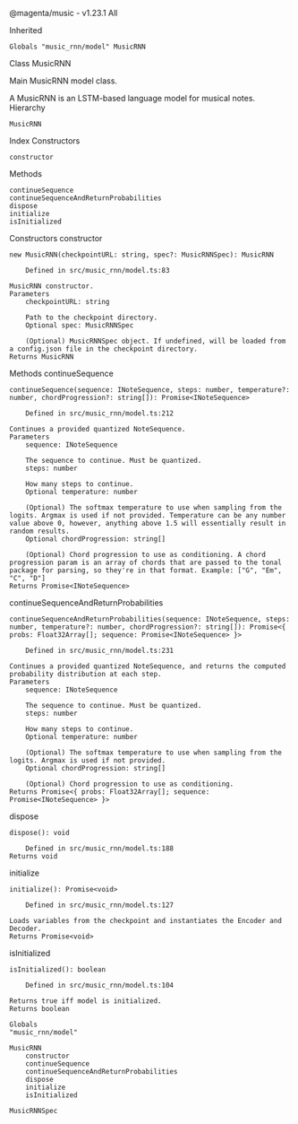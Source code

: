 @magenta/music - v1.23.1
All

Inherited

    Globals "music_rnn/model" MusicRNN 

Class MusicRNN

Main MusicRNN model class.

A MusicRNN is an LSTM-based language model for musical notes.
Hierarchy

    MusicRNN

Index
Constructors

    constructor

Methods

    continueSequence
    continueSequenceAndReturnProbabilities
    dispose
    initialize
    isInitialized

Constructors
constructor

    new MusicRNN(checkpointURL: string, spec?: MusicRNNSpec): MusicRNN

        Defined in src/music_rnn/model.ts:83

    MusicRNN constructor.
    Parameters
        checkpointURL: string

        Path to the checkpoint directory.
        Optional spec: MusicRNNSpec

        (Optional) MusicRNNSpec object. If undefined, will be loaded from a config.json file in the checkpoint directory.
    Returns MusicRNN

Methods
continueSequence

    continueSequence(sequence: INoteSequence, steps: number, temperature?: number, chordProgression?: string[]): Promise<INoteSequence>

        Defined in src/music_rnn/model.ts:212

    Continues a provided quantized NoteSequence.
    Parameters
        sequence: INoteSequence

        The sequence to continue. Must be quantized.
        steps: number

        How many steps to continue.
        Optional temperature: number

        (Optional) The softmax temperature to use when sampling from the logits. Argmax is used if not provided. Temperature can be any number value above 0, however, anything above 1.5 will essentially result in random results.
        Optional chordProgression: string[]

        (Optional) Chord progression to use as conditioning. A chord progression param is an array of chords that are passed to the tonal package for parsing, so they're in that format. Example: ["G", "Em", "C", "D"]
    Returns Promise<INoteSequence>

continueSequenceAndReturnProbabilities

    continueSequenceAndReturnProbabilities(sequence: INoteSequence, steps: number, temperature?: number, chordProgression?: string[]): Promise<{ probs: Float32Array[]; sequence: Promise<INoteSequence> }>

        Defined in src/music_rnn/model.ts:231

    Continues a provided quantized NoteSequence, and returns the computed probability distribution at each step.
    Parameters
        sequence: INoteSequence

        The sequence to continue. Must be quantized.
        steps: number

        How many steps to continue.
        Optional temperature: number

        (Optional) The softmax temperature to use when sampling from the logits. Argmax is used if not provided.
        Optional chordProgression: string[]

        (Optional) Chord progression to use as conditioning.
    Returns Promise<{ probs: Float32Array[]; sequence: Promise<INoteSequence> }>

dispose

    dispose(): void

        Defined in src/music_rnn/model.ts:188
    Returns void

initialize

    initialize(): Promise<void>

        Defined in src/music_rnn/model.ts:127

    Loads variables from the checkpoint and instantiates the Encoder and Decoder.
    Returns Promise<void>

isInitialized

    isInitialized(): boolean

        Defined in src/music_rnn/model.ts:104

    Returns true iff model is initialized.
    Returns boolean

    Globals
    "music_rnn/model"

    MusicRNN
        constructor
        continueSequence
        continueSequenceAndReturnProbabilities
        dispose
        initialize
        isInitialized

    MusicRNNSpec

